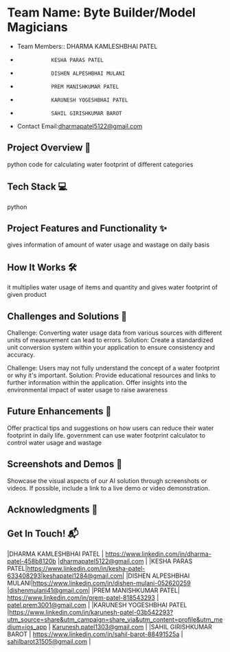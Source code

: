# Team Name: Byte Builder/Model Magicians
- Team Members:: DHARMA KAMLESHBHAI PATEL
-                KESHA PARAS PATEL
-                DISHEN ALPESHBHAI MULANI
-                PREM MANISHKUMAR PATEL
-                KARUNESH YOGESHBHAI PATEL
-                SAHIL GIRISHKUMAR BAROT 
- Contact Email:dharmapatel5122@gmail.com


## Project Overview 🚀
python code for calculating water footprint of different categories

## Tech Stack 💻

python


## Project Features and Functionality ✨
gives information of amount of water usage and wastage  on daily basis 

## How It Works 🛠️
it multiplies water usage of items and quantity and gives water footprint of given product

## Challenges and Solutions 🧠
Challenge: Converting water usage data from various sources with different units of measurement can lead to errors.
Solution: Create a standardized unit conversion system within your application to ensure consistency and accuracy.

Challenge: Users may not fully understand the concept of a water footprint or why it's important.
Solution: Provide educational resources and links to further information within the application. Offer insights into the environmental impact of water usage to raise awareness

## Future Enhancements 🚧
Offer practical tips and suggestions on how users can reduce their water footprint in daily life.
government can use water footprint calculator to control water usage and wastage

## Screenshots and Demos 📸
Showcase the visual aspects of our AI solution through screenshots or videos. If possible, include a link to a live demo or video demonstration.

## Acknowledgments 🙌


## Get In Touch! 📬


|DHARMA KAMLESHBHAI PATEL | https://www.linkedin.com/in/dharma-patel-458b8120b |dharmapatel5122@gmail.com  |
|KESHA PARAS PATEL|https://www.linkedin.com/in/kesha-patel-633408293|keshapatel1284@gmail.com|
|DISHEN ALPESHBHAI MULANI|https://www.linkedin.com/in/dishen-mulani-052620259 |dishenmulani41@gmail.com|
|PREM MANISHKUMAR PATEL| https://www.linkedin.com/in/prem-patel-818543293 | patel.prem3001@gmail.com |
|KARUNESH YOGESHBHAI PATEL |https://www.linkedin.com/in/karunesh-patel-03b542293?utm_source=share&utm_campaign=share_via&utm_content=profile&utm_medium=ios_app | Karunesh.patel1303@gmail.com |
|SAHIL GIRISHKUMAR BAROT | https://www.linkedin.com/in/sahil-barot-88491525a | sahilbarot31505@gmail.com |
